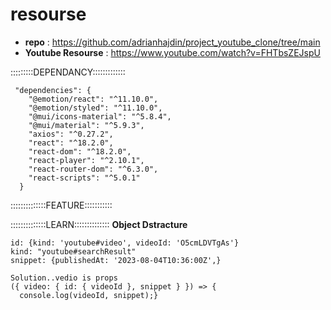 # resourse
- **repo** : https://github.com/adrianhajdin/project_youtube_clone/tree/main
- **Youtube Resourse** : https://www.youtube.com/watch?v=FHTbsZEJspU

:::::::::DEPENDANCY:::::::::::::
```
 "dependencies": {
    "@emotion/react": "^11.10.0",
    "@emotion/styled": "^11.10.0",
    "@mui/icons-material": "^5.8.4",
    "@mui/material": "^5.9.3",
    "axios": "^0.27.2",
    "react": "^18.2.0",
    "react-dom": "^18.2.0",
    "react-player": "^2.10.1",
    "react-router-dom": "^6.3.0",
    "react-scripts": "^5.0.1"
  }
  ```


::::::::::::::FEATURE:::::::::::




::::::::::::::LEARN::::::::::::::
**Object Dstracture**
```
id: {kind: 'youtube#video', videoId: 'O5cmLDVTgAs'}
kind: "youtube#searchResult"
snippet: {publishedAt: '2023-08-04T10:36:00Z',}

Solution..vedio is props
({ video: { id: { videoId }, snippet } }) => {
  console.log(videoId, snippet);}
```


